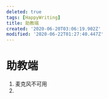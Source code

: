 ```yaml
---
deleted: true
tags: [HappyWriting]
title: 助教端
created: '2020-06-20T03:06:19.902Z'
modified: '2020-06-22T01:27:40.447Z'
---
```


# 助教端
1. 麦克风不可用
2. 
